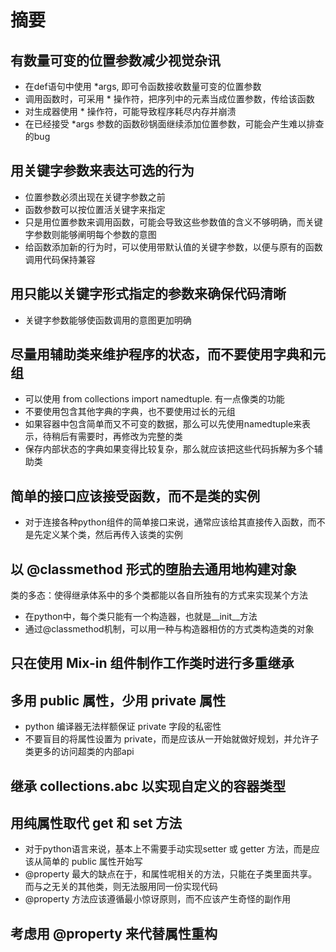 # 摘要

## 有数量可变的位置参数减少视觉杂讯

* 在def语句中使用 *args, 即可令函数接收数量可变的位置参数
* 调用函数时，可采用 * 操作符，把序列中的元素当成位置参数，传给该函数
* 对生成器使用 * 操作符，可能导致程序耗尽内存并崩溃
* 在已经接受 *args 参数的函数砂锅面继续添加位置参数，可能会产生难以排查的bug

## 用关键字参数来表达可选的行为

* 位置参数必须出现在关键字参数之前
* 函数参数可以按位置活关键字来指定
* 只是用位置参数来调用函数，可能会导致这些参数值的含义不够明确，而关键字参数则能够阐明每个参数的意图
* 给函数添加新的行为时，可以使用带默认值的关键字参数，以便与原有的函数调用代码保持兼容

## 用只能以关键字形式指定的参数来确保代码清晰

* 关键字参数能够使函数调用的意图更加明确

## 尽量用辅助类来维护程序的状态，而不要使用字典和元组

* 可以使用 from collections import namedtuple. 有一点像类的功能
* 不要使用包含其他字典的字典，也不要使用过长的元组
* 如果容器中包含简单而又不可变的数据，那么可以先使用namedtuple来表示，待稍后有需要时，再修改为完整的类
* 保存内部状态的字典如果变得比较复杂，那么就应该把这些代码拆解为多个辅助类

## 简单的接口应该接受函数，而不是类的实例

* 对于连接各种python组件的简单接口来说，通常应该给其直接传入函数，而不是先定义某个类，然后再传入该类的实例

## 以 @classmethod 形式的堕胎去通用地构建对象

类的多态：使得继承体系中的多个类都能以各自所独有的方式来实现某个方法

* 在python中，每个类只能有一个构造器，也就是__init__方法
* 通过@classmethod机制，可以用一种与构造器相仿的方式类构造类的对象

## 只在使用 Mix-in 组件制作工作类时进行多重继承


## 多用 public 属性，少用 private 属性

* python 编译器无法样额保证 private 字段的私密性
* 不要盲目的将属性设置为 private，而是应该从一开始就做好规划，并允许子类更多的访问超类的内部api

## 继承 collections.abc 以实现自定义的容器类型

    
## 用纯属性取代 get 和 set 方法

* 对于python语言来说，基本上不需要手动实现setter 或 getter 方法，而是应该从简单的 public 属性开始写
* @property 最大的缺点在于，和属性呢相关的方法，只能在子类里面共享。而与之无关的其他类，则无法服用同一份实现代码
* @property 方法应该遵循最小惊讶原则，而不应该产生奇怪的副作用

## 考虑用 @property 来代替属性重构


## 